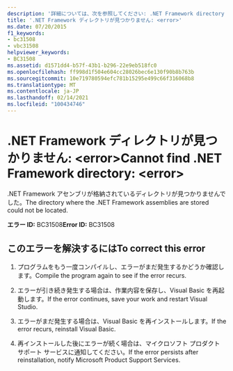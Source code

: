 ```yaml
---
description: '詳細については、次を参照してください: .NET Framework directory が見つかりません。 <error>'
title: '.NET Framework ディレクトリが見つかりません: <error>'
ms.date: 07/20/2015
f1_keywords:
- bc31508
- vbc31508
helpviewer_keywords:
- BC31508
ms.assetid: d1571dd4-b57f-43b1-b296-22e9eb518fc0
ms.openlocfilehash: ff998d1f504e604cc28026bec6e130f90b8b763b
ms.sourcegitcommit: 10e719780594efc781b15295e499c66f316068b8
ms.translationtype: MT
ms.contentlocale: ja-JP
ms.lasthandoff: 02/14/2021
ms.locfileid: "100434746"
---
```

# <a name="cannot-find-net-framework-directory-error"></a><span data-ttu-id="a4aae-103">.NET Framework ディレクトリが見つかりません: \<error></span><span class="sxs-lookup"><span data-stu-id="a4aae-103">Cannot find .NET Framework directory: \<error></span></span>

<span data-ttu-id="a4aae-104">.NET Framework アセンブリが格納されているディレクトリが見つかりませんでした。</span><span class="sxs-lookup"><span data-stu-id="a4aae-104">The directory where the .NET Framework assemblies are stored could not be located.</span></span>  
  
 <span data-ttu-id="a4aae-105">**エラー ID:** BC31508</span><span class="sxs-lookup"><span data-stu-id="a4aae-105">**Error ID:** BC31508</span></span>  
  
## <a name="to-correct-this-error"></a><span data-ttu-id="a4aae-106">このエラーを解決するには</span><span class="sxs-lookup"><span data-stu-id="a4aae-106">To correct this error</span></span>  
  
1. <span data-ttu-id="a4aae-107">プログラムをもう一度コンパイルし、エラーがまだ発生するかどうか確認します。</span><span class="sxs-lookup"><span data-stu-id="a4aae-107">Compile the program again to see if the error recurs.</span></span>  
  
2. <span data-ttu-id="a4aae-108">エラーが引き続き発生する場合は、作業内容を保存し、Visual Basic を再起動します。</span><span class="sxs-lookup"><span data-stu-id="a4aae-108">If the error continues, save your work and restart Visual Studio.</span></span>  
  
3. <span data-ttu-id="a4aae-109">エラーがまだ発生する場合は、Visual Basic を再インストールします。</span><span class="sxs-lookup"><span data-stu-id="a4aae-109">If the error recurs, reinstall Visual Basic.</span></span>  
  
4. <span data-ttu-id="a4aae-110">再インストールした後にエラーが続く場合は、マイクロソフト プロダクト サポート サービスに通知してください。</span><span class="sxs-lookup"><span data-stu-id="a4aae-110">If the error persists after reinstallation, notify Microsoft Product Support Services.</span></span>  
